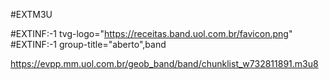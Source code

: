 
#EXTM3U

#EXTINF:-1 tvg-logo="https://receitas.band.uol.com.br/favicon.png"
#EXTINF:-1 group-title="aberto",band 

https://evpp.mm.uol.com.br/geob_band/band/chunklist_w732811891.m3u8
